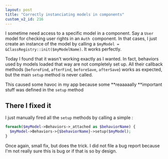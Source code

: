 ```yaml
---
layout: post
title: "Correctly instanciating models in components"
custom_v2_id: 216
---
```


I sometime need access to a specific model in a component. Say a `User `model
for checking user rights in an `Auth `component. In that cases, I just create
an instance of the model by calling a `$myModel =
&ClassRegistry::init($myModelName)`. It works perfectly.

Today I found that it wasn't working exactly as I wanted. In fact, behaviors
used by models loaded that way are not completely set up. All their callback
methods (`beforeFind`, `afterFind`, `beforeSave`, `afterSave`) works as
expected, but the main `setup` method is never called.

This caused some havoc in my app because some **reaaaaally **important stuff
was defined in the `setup` method

## There I fixed it

I just manually fired all the `setup` methods by calling a simple :


```php
foreach($myModel->Behaviors->_attached as $behaviorName) {  
  $myModel->Behaviors->{$behaviorName}->setup($myModel);  
}  
```


Once again, small fix, but does the trick. I did not file a bug report because
I'm not really sure this is bug or if that is so by design.

